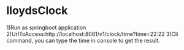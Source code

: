 # lloydsClock

1)Run as springboot application
2)UrlToAccess:http://localhost:8081/v1/clock/time?time=22:22
3)Cli command, you can type the time in console to get the result.